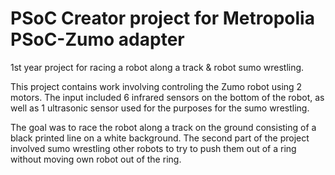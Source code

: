# PSoC Creator project for Metropolia PSoC-Zumo adapter

1st year project for racing a robot along a track & robot sumo wrestling.

This project contains work involving controling the Zumo robot using 2 motors. The input included 6 infrared sensors on the bottom of the robot, as well as 1 ultrasonic sensor used for the purposes for the sumo wrestling. 

The goal was to race the robot along a track on the ground consisting of a black printed line on a white background.
The second part of the project involved sumo wrestling other robots to try to push them out of a ring without moving own robot out of the ring.
